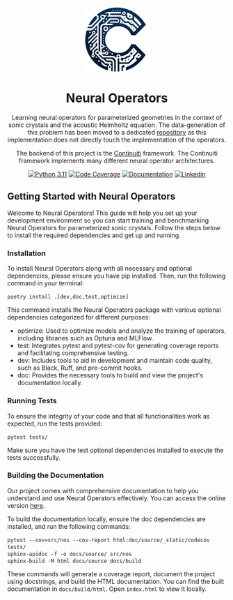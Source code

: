<div align="center">
<img alt="Neural Operators" src="docs/logo.png" width=30%>
<h1>Neural Operators</h1>

Learning neural operators for parameterized geometries in the context of sonic crystals and the acoustic Helmholtz equation.
The data-generation of this problem has been moved to a dedicated
[repository](https://github.com/JakobEliasWagner/Helmholtz-Sonic-Crystals) as this implementation does not directly
touch the implementation of the operators.

The backend of this project is the [Continuiti](https://github.com/aai-institute/continuiti) framework.
The Continuiti framework implements many different neural operator architectures.


[![Python 3.11](https://img.shields.io/badge/Python-3.11-blue)](https://www.python.org/downloads/release/python-3110/)
[![Code Coverage](https://img.shields.io/endpoint?url=https://gist.githubusercontent.com/JakobEliasWagner/715271f51dd7b16c37fcf84c79dcb31a/raw/covbadge.json)](https://jakobeliaswagner.github.io/NeuralOperators/_static/codecov/index.html)
[![Documentation](https://img.shields.io/badge/Documentation-FF7043)](https://jakobeliaswagner.github.io/NeuralOperators/)
[![Linkedin](https://img.shields.io/badge/-LinkedIn-blue?style=flat&logo=linkedin)](https://www.linkedin.com/in/jakob-wagner-65b9871a9/)
</div>

## Getting Started with Neural Operators

Welcome to Neural Operators! This guide will help you set up your development environment so you can start training and benchmarking Neural Operators for parameterized sonic crystals. Follow the steps below to install the required dependencies and get up and running.

### Installation

To install Neural Operators along with all necessary and optional dependencies, please ensure you have pip installed. Then, run the following command in your terminal:
```shell
poetry install .[dev,doc,test,optimize]
```
This command installs the Neural Operators package with various optional dependencies categorized for different purposes:

- optimize: Used to optimize models and analyze the training of operators, including libraries such as Optuna and MLFlow.
- test: Integrates pytest and pytest-cov for generating coverage reports and facilitating comprehensive testing.
- dev: Includes tools to aid in development and maintain code quality, such as Black, Ruff, and pre-commit hooks.
- doc: Provides the necessary tools to build and view the project's documentation locally.

### Running Tests

To ensure the integrity of your code and that all functionalities work as expected, run the tests provided:
```shell
pytest tests/
```
Make sure you have the test optional dependencies installed to execute the tests successfully.

### Building the Documentation

Our project comes with comprehensive documentation to help you understand and use Neural Operators effectively. You can access the online version [here](https://jakobeliaswagner.github.io/NeuralOperators/).

To build the documentation locally, ensure the doc dependencies are installed, and run the following commands:

```shell
pytest --cov=src/nos --cov-report html:doc/source/_static/codecov tests/
sphinx-apidoc -f -o docs/source/ src/nos
sphinx-build -M html docs/source docs/build
```
These commands will generate a coverage report, document the project using docstrings, and build the HTML documentation. You can find the built documentation in `docs/build/html`. Open `index.html` to view it locally.

